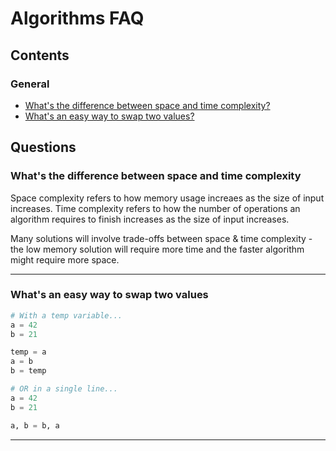 # Algorithms FAQ

## Contents

### General

* [What's the difference between space and time complexity?](#q100)
* [What's an easy way to swap two values?](#q200)

## Questions

<a name="q100"></a>

### What's the difference between space and time complexity

Space complexity refers to how memory usage increaes as the size of input increases. Time complexity refers to how the number of operations an algorithm requires to finish increases as the size of input increases.

Many solutions will involve trade-offs between space & time complexity - the low memory solution will require more time and the faster algorithm might require more space.

------------------------------------------------------------------------

<a name="q200"></a>

### What's an easy way to swap two values

```python
# With a temp variable...
a = 42
b = 21

temp = a
a = b
b = temp

# OR in a single line...
a = 42
b = 21

a, b = b, a
```

------------------------------------------------------------------------
